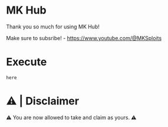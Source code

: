 # MK Hub

Thank you so much for using MK Hub!

Make sure to subsribe! - https://www.youtube.com/@MKSploits

# Execute

`here`




# ⚠️ | Disclaimer
⚠️ You are now allowed to take and claim as yours. ⚠️

